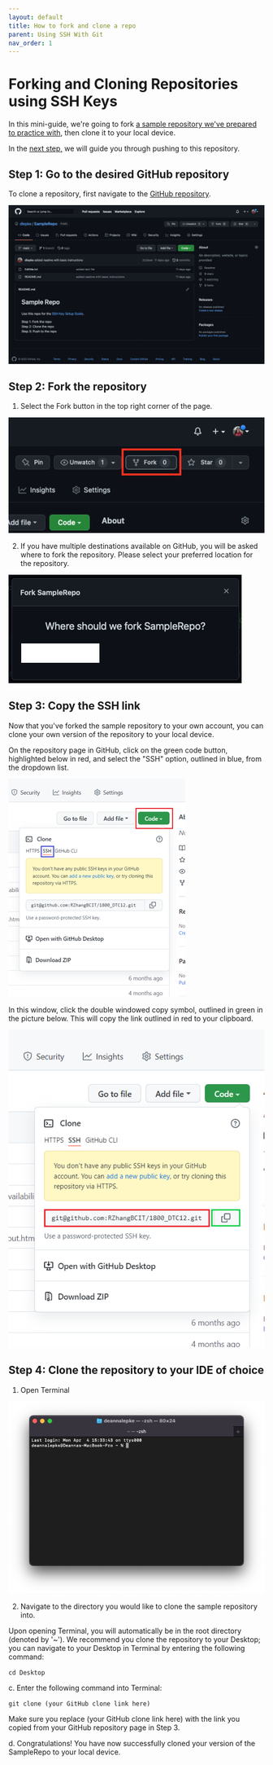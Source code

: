 ```yaml
---
layout: default
title: How to fork and clone a repo
parent: Using SSH With Git
nav_order: 1
---
```


# Forking and Cloning Repositories using SSH Keys

In this mini-guide, we're going to fork [a sample repository we've prepared to practice with](https://github.com/dlepke/SampleRepo), then clone it to your local device.  

In the [next step,](https://dlepke.github.io/Deanna-Wilson-Ray/docs/UsingSSHWithGit/pushgit/) we will guide you through pushing to this repository.

## Step 1: Go to the desired GitHub repository
To clone a repository, first navigate to the [GitHub repository](https://github.com/dlepke/SampleRepo).

![An image of a sample repository hosted on Github](../../assets/images/github_sample_repo.png)

## Step 2: Fork the repository
1) Select the Fork button in the top right corner of the page.

![An image of the "Fork" button on the sample repository](../../assets/images/github_fork.png)

2) If you have multiple destinations available on GitHub, you will be asked where to fork the repository. Please select your preferred location for the repository.

![An image of the pop-up window shown when forking a repository on Github](../../assets/images/github_fork_where.png)

## Step 3: Copy the SSH link
Now that you've forked the sample repository to your own account, you can clone your own version of the repository to your local device.

On the repository page in GitHub, click on the green code button, highlighted below in red, and select the "SSH" option, outlined in blue, from the dropdown list.

![An annotated image showing the SSH Option for cloning a git repository](../../assets/images/SSH_option.png)

In this window, click the double windowed copy symbol, outlined in green in the picture below. This will copy the link outlined in red to your clipboard.

![An annotated image of the button used for copying repository links for cloning git repositories](../../assets/images/copy_github_link.png)

## Step 4: Clone the repository to your IDE of choice
1) Open Terminal

![An image of a new terminal window](../../assets/images/Terminal-start.png)

2) Navigate to the directory you would like to clone the sample repository into.

Upon opening Terminal, you will automatically be in the root directory (denoted by '~'). We recommend you clone the repository to your Desktop; you can navigate to your Desktop in Terminal by entering the following command:

```
cd Desktop
```

c. Enter the following command into Terminal:

```
git clone (your GitHub clone link here)
```

Make sure you replace (your GitHub clone link here) with the link you copied from your GitHub repository page in Step 3. 

d. Congratulations! You have now successfully cloned your version of the SampleRepo to your local device.

